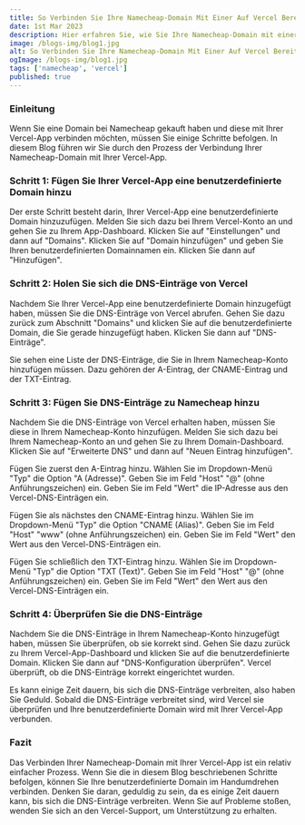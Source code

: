 ```yaml
---
title: So Verbinden Sie Ihre Namecheap-Domain Mit Einer Auf Vercel Bereitgestellten App
date: 1st Mar 2023
description: Hier erfahren Sie, wie Sie Ihre Namecheap-Domain mit einer auf Vercel bereitgestellten App verbinden.
image: /blogs-img/blog1.jpg
alt: So Verbinden Sie Ihre Namecheap-Domain Mit Einer Auf Vercel Bereitgestellten App
ogImage: /blogs-img/blog1.jpg
tags: ['namecheap', 'vercel']
published: true
---
```


### Einleitung

Wenn Sie eine Domain bei Namecheap gekauft haben und diese mit Ihrer Vercel-App verbinden möchten, müssen Sie einige Schritte befolgen. In diesem Blog führen wir Sie durch den Prozess der Verbindung Ihrer Namecheap-Domain mit Ihrer Vercel-App.

### Schritt 1: Fügen Sie Ihrer Vercel-App eine benutzerdefinierte Domain hinzu

Der erste Schritt besteht darin, Ihrer Vercel-App eine benutzerdefinierte Domain hinzuzufügen. Melden Sie sich dazu bei Ihrem Vercel-Konto an und gehen Sie zu Ihrem App-Dashboard. Klicken Sie auf "Einstellungen" und dann auf "Domains". Klicken Sie auf "Domain hinzufügen" und geben Sie Ihren benutzerdefinierten Domainnamen ein. Klicken Sie dann auf "Hinzufügen".

### Schritt 2: Holen Sie sich die DNS-Einträge von Vercel

Nachdem Sie Ihrer Vercel-App eine benutzerdefinierte Domain hinzugefügt haben, müssen Sie die DNS-Einträge von Vercel abrufen. Gehen Sie dazu zurück zum Abschnitt "Domains" und klicken Sie auf die benutzerdefinierte Domain, die Sie gerade hinzugefügt haben. Klicken Sie dann auf "DNS-Einträge".

Sie sehen eine Liste der DNS-Einträge, die Sie in Ihrem Namecheap-Konto hinzufügen müssen. Dazu gehören der A-Eintrag, der CNAME-Eintrag und der TXT-Eintrag.

### Schritt 3: Fügen Sie DNS-Einträge zu Namecheap hinzu

Nachdem Sie die DNS-Einträge von Vercel erhalten haben, müssen Sie diese in Ihrem Namecheap-Konto hinzufügen. Melden Sie sich dazu bei Ihrem Namecheap-Konto an und gehen Sie zu Ihrem Domain-Dashboard. Klicken Sie auf "Erweiterte DNS" und dann auf "Neuen Eintrag hinzufügen".

Fügen Sie zuerst den A-Eintrag hinzu. Wählen Sie im Dropdown-Menü "Typ" die Option "A (Adresse)". Geben Sie im Feld "Host" "@" (ohne Anführungszeichen) ein. Geben Sie im Feld "Wert" die IP-Adresse aus den Vercel-DNS-Einträgen ein.

Fügen Sie als nächstes den CNAME-Eintrag hinzu. Wählen Sie im Dropdown-Menü "Typ" die Option "CNAME (Alias)". Geben Sie im Feld "Host" "www" (ohne Anführungszeichen) ein. Geben Sie im Feld "Wert" den Wert aus den Vercel-DNS-Einträgen ein.

Fügen Sie schließlich den TXT-Eintrag hinzu. Wählen Sie im Dropdown-Menü "Typ" die Option "TXT (Text)". Geben Sie im Feld "Host" "@" (ohne Anführungszeichen) ein. Geben Sie im Feld "Wert" den Wert aus den Vercel-DNS-Einträgen ein.

### Schritt 4: Überprüfen Sie die DNS-Einträge

Nachdem Sie die DNS-Einträge in Ihrem Namecheap-Konto hinzugefügt haben, müssen Sie überprüfen, ob sie korrekt sind. Gehen Sie dazu zurück zu Ihrem Vercel-App-Dashboard und klicken Sie auf die benutzerdefinierte Domain. Klicken Sie dann auf "DNS-Konfiguration überprüfen". Vercel überprüft, ob die DNS-Einträge korrekt eingerichtet wurden.

Es kann einige Zeit dauern, bis sich die DNS-Einträge verbreiten, also haben Sie Geduld. Sobald die DNS-Einträge verbreitet sind, wird Vercel sie überprüfen und Ihre benutzerdefinierte Domain wird mit Ihrer Vercel-App verbunden.

### Fazit

Das Verbinden Ihrer Namecheap-Domain mit Ihrer Vercel-App ist ein relativ einfacher Prozess. Wenn Sie die in diesem Blog beschriebenen Schritte befolgen, können Sie Ihre benutzerdefinierte Domain im Handumdrehen verbinden. Denken Sie daran, geduldig zu sein, da es einige Zeit dauern kann, bis sich die DNS-Einträge verbreiten. Wenn Sie auf Probleme stoßen, wenden Sie sich an den Vercel-Support, um Unterstützung zu erhalten.
